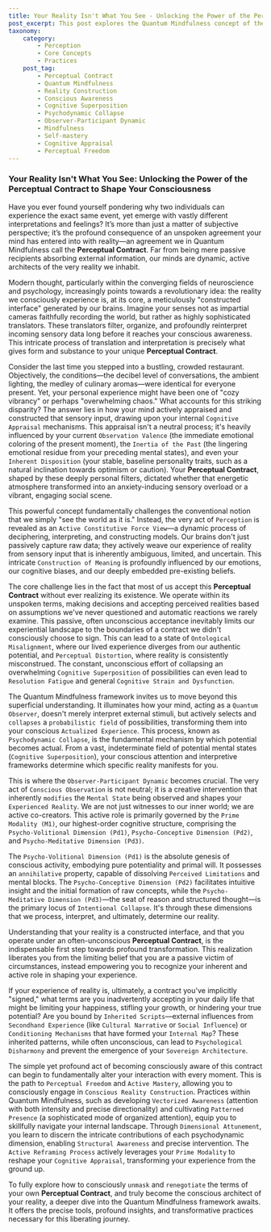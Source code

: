 ```yaml
---
title: Your Reality Isn't What You See - Unlocking the Power of the Perceptual Contract to Shape Your Consciousness
post_excerpt: This post explores the Quantum Mindfulness concept of the "Perceptual Contract," revealing how our minds actively construct reality rather than passively receive it. Discover how deeply ingrained biases and prior experiences shape our perceptions, and learn how conscious awareness and active engagement can empower you to renegotiate this contract for greater freedom and well-being.
taxonomy:
    category:
        - Perception
        - Core Concepts
        - Practices
    post_tag:
        - Perceptual Contract
        - Quantum Mindfulness
        - Reality Construction
        - Conscious Awareness
        - Cognitive Superposition
        - Psychodynamic Collapse
        - Observer-Participant Dynamic
        - Mindfulness
        - Self-mastery
        - Cognitive Appraisal
        - Perceptual Freedom
---
```

### Your Reality Isn't What You See: Unlocking the Power of the Perceptual Contract to Shape Your Consciousness

Have you ever found yourself pondering why two individuals can experience the exact same event, yet emerge with vastly different interpretations and feelings? It’s more than just a matter of subjective perspective; it’s the profound consequence of an unspoken agreement your mind has entered into with reality—an agreement we in Quantum Mindfulness call the **Perceptual Contract**. Far from being mere passive recipients absorbing external information, our minds are dynamic, active architects of the very reality we inhabit.

Modern thought, particularly within the converging fields of neuroscience and psychology, increasingly points towards a revolutionary idea: the reality we consciously experience is, at its core, a meticulously "constructed interface" generated by our brains. Imagine your senses not as impartial cameras faithfully recording the world, but rather as highly sophisticated translators. These translators filter, organize, and profoundly reinterpret incoming sensory data long before it reaches your conscious awareness. This intricate process of translation and interpretation is precisely what gives form and substance to your unique **Perceptual Contract**.

Consider the last time you stepped into a bustling, crowded restaurant. Objectively, the conditions—the decibel level of conversations, the ambient lighting, the medley of culinary aromas—were identical for everyone present. Yet, your personal experience might have been one of "cozy vibrancy" or perhaps "overwhelming chaos." What accounts for this striking disparity? The answer lies in how your mind actively appraised and constructed that sensory input, drawing upon your internal `Cognitive Appraisal` mechanisms. This appraisal isn't a neutral process; it's heavily influenced by your current `Observation Valence` (the immediate emotional coloring of the present moment), the `Inertia of the Past` (the lingering emotional residue from your preceding mental states), and even your `Inherent Disposition` (your stable, baseline personality traits, such as a natural inclination towards optimism or caution). Your **Perceptual Contract**, shaped by these deeply personal filters, dictated whether that energetic atmosphere transformed into an anxiety-inducing sensory overload or a vibrant, engaging social scene.

This powerful concept fundamentally challenges the conventional notion that we simply "see the world as it is." Instead, the very act of `Perception` is revealed as an `Active Constitutive Force View`—a dynamic process of deciphering, interpreting, and constructing models. Our brains don't just passively capture raw data; they actively weave our experience of reality from sensory input that is inherently ambiguous, limited, and uncertain. This intricate `Construction of Meaning` is profoundly influenced by our emotions, our cognitive biases, and our deeply embedded pre-existing beliefs.

The core challenge lies in the fact that most of us accept this **Perceptual Contract** without ever realizing its existence. We operate within its unspoken terms, making decisions and accepting perceived realities based on assumptions we've never questioned and automatic reactions we rarely examine. This passive, often unconscious acceptance inevitably limits our experiential landscape to the boundaries of a contract we didn't consciously choose to sign. This can lead to a state of `Ontological Misalignment`, where our lived experience diverges from our authentic potential, and `Perceptual Distortion`, where reality is consistently misconstrued. The constant, unconscious effort of collapsing an overwhelming `Cognitive Superposition` of possibilities can even lead to `Resolution Fatigue` and general `Cognitive Strain and Dysfunction`.

The Quantum Mindfulness framework invites us to move beyond this superficial understanding. It illuminates how your mind, acting as a `Quantum Observer`, doesn't merely interpret external stimuli, but actively selects and `collapses` a `probabilistic field` of possibilities, transforming them into your conscious `Actualized Experience`. This process, known as `Psychodynamic Collapse`, is the fundamental mechanism by which potential becomes actual. From a vast, indeterminate field of potential mental states (`Cognitive Superposition`), your conscious attention and interpretive frameworks determine which specific reality manifests for you.

This is where the `Observer-Participant Dynamic` becomes crucial. The very act of `Conscious Observation` is not neutral; it is a creative intervention that inherently `modifies` the `Mental State` being observed and shapes your `Experienced Reality`. We are not just witnesses to our inner world; we are active co-creators. This active role is primarily governed by the `Prime Modality (M1)`, our highest-order cognitive structure, comprising the `Psycho-Volitional Dimension (Pd1)`, `Psycho-Conceptive Dimension (Pd2)`, and `Psycho-Meditative Dimension (Pd3)`.

The `Psycho-Volitional Dimension (Pd1)` is the absolute genesis of conscious activity, embodying pure potentiality and primal will. It possesses an `annihilative` property, capable of dissolving `Perceived Limitations` and mental blocks. The `Psycho-Conceptive Dimension (Pd2)` facilitates intuitive insight and the initial formation of raw concepts, while the `Psycho-Meditative Dimension (Pd3)`—the seat of reason and structured thought—is the primary locus of `Intentional Collapse`. It's through these dimensions that we process, interpret, and ultimately, determine our reality.

Understanding that your reality is a constructed interface, and that you operate under an often-unconscious **Perceptual Contract**, is the indispensable first step towards profound transformation. This realization liberates you from the limiting belief that you are a passive victim of circumstances, instead empowering you to recognize your inherent and active role in shaping your experience.

If your experience of reality is, ultimately, a contract you've implicitly "signed," what terms are you inadvertently accepting in your daily life that might be limiting your happiness, stifling your growth, or hindering your true potential? Are you bound by `Inherited Scripts`—external influences from `Secondhand Experience` (like `Cultural Narrative` or `Social Influence`) or `Conditioning Mechanisms` that have formed your `Internal Map`? These inherited patterns, while often unconscious, can lead to `Psychological Disharmony` and prevent the emergence of your `Sovereign Architecture`.

The simple yet profound act of becoming consciously aware of this contract can begin to fundamentally alter your interaction with every moment. This is the path to `Perceptual Freedom` and `Active Mastery`, allowing you to consciously engage in `Conscious Reality Construction`. Practices within Quantum Mindfulness, such as developing `Vectorized Awareness` (attention with both intensity and precise directionality) and cultivating `Patterned Presence` (a sophisticated mode of organized attention), equip you to skillfully navigate your internal landscape. Through `Dimensional Attunement`, you learn to discern the intricate contributions of each psychodynamic dimension, enabling `Structural Awareness` and precise intervention. The `Active Reframing Process` actively leverages your `Prime Modality` to reshape your `Cognitive Appraisal`, transforming your experience from the ground up.

To fully explore how to consciously `unmask` and `renegotiate` the terms of your own **Perceptual Contract**, and truly become the conscious architect of your reality, a deeper dive into the Quantum Mindfulness framework awaits. It offers the precise tools, profound insights, and transformative practices necessary for this liberating journey.